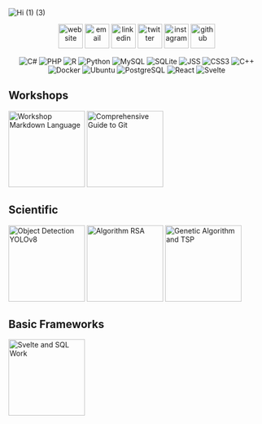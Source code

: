 
![Hi (1) (3)](https://github.com/user-attachments/assets/f6072e0b-df4b-46e9-a688-a0688802e23d)

<p align="center">
  <a href="https://tu-pagina-web.com"><img src="https://img.icons8.com/fluent/48/000000/domain.png" alt="website" style="width: 48px; height: 48px;"/></a>
  <a href="mailto:tu-email@gmail.com"><img src="https://img.icons8.com/color/48/000000/gmail.png" alt="email" style="width: 48px; height: 48px;"/></a>
  <a href="https://www.linkedin.com/in/tu-usuario"><img src="https://img.icons8.com/color/48/000000/linkedin.png" alt="linkedin" style="width: 48px; height: 48px;"/></a>
  <a href="https://twitter.com/tu-usuario"><img src="https://img.icons8.com/color/48/000000/twitter-squared.png" alt="twitter" style="width: 48px; height: 48px;"/></a>
  <a href="https://www.instagram.com/tu-usuario"><img src="https://img.icons8.com/color/48/000000/instagram-new.png" alt="instagram" style="width: 48px; height: 48px;"/></a>
  <a href="https://github.com/tu-usuario"><img src="https://img.icons8.com/color/48/000000/github.png" alt="github" style="width: 48px; height: 48px;"/></a>
</p>



<p align="center">
  <img src="https://img.shields.io/badge/C%23-239120?style=for-the-badge&logo=c-sharp&logoColor=white" alt="C#">
  <img src="https://img.shields.io/badge/PHP-777BB4?style=for-the-badge&logo=php&logoColor=white" alt="PHP">
  <img src="https://img.shields.io/badge/R-276DC3?style=for-the-badge&logo=r&logoColor=white" alt="R">
  <img src="https://img.shields.io/badge/Python-14354C?style=for-the-badge&logo=python&logoColor=white" alt="Python">
  <img src="https://img.shields.io/badge/MySQL-00000F?style=for-the-badge&logo=mysql&logoColor=white" alt="MySQL">
  <img src="https://img.shields.io/badge/SQLite-07405E?style=for-the-badge&logo=sqlite&logoColor=white" alt="SQLite">
  <img src="https://img.shields.io/badge/JSS-F7DF1E?style=for-the-badge&logo=JSS&logoColor=white" alt="JSS">
  <img src="https://img.shields.io/badge/CSS3-1572B6?style=for-the-badge&logo=css3&logoColor=white" alt="CSS3">
  <img src="https://img.shields.io/badge/C%2B%2B-00599C?style=for-the-badge&logo=c%2B%2B&logoColor=white" alt="C++">
  <img src="https://img.shields.io/badge/docker-%230db7ed.svg?style=for-the-badge&logo=docker&logoColor=white" alt="Docker">
  <img src="https://img.shields.io/badge/Ubuntu-E95420?style=for-the-badge&logo=ubuntu&logoColor=white" alt="Ubuntu">
  <img src="https://img.shields.io/badge/PostgreSQL-316192?style=for-the-badge&logo=postgresql&logoColor=white" alt="PostgreSQL">
  <img src="https://img.shields.io/badge/React-20232A?style=for-the-badge&logo=react&logoColor=61DAFB" alt="React">
  <img src="https://img.shields.io/badge/Svelte-4A4A55?style=for-the-badge&logo=svelte&logoColor=FF3E00" alt="Svelte">
</p>

## Workshops
<a href="https://github.com/Adr4563/Workshop-Markdown-Language">
  <img src="https://github.com/user-attachments/assets/7c962ab6-96e6-4ddb-916f-ef8e96610a2d" alt="Workshop Markdown Language" style="width: 150px; border: none;"></a>

<a href="https://github.com/Adr4563/Comprehensive-Guide-to-Git-GitHub-GitLab-Bitbucket-SourceTree">
  <img src="https://github.com/user-attachments/assets/0470edeb-fb82-497a-a33c-2f2533ee7f5a" alt="Comprehensive Guide to Git" style="width: 150px; border: none;"></a>

## Scientific

<a href="https://github.com/Adr4563/Object_Detection_YOLOv8">
  <img src="https://github.com/user-attachments/assets/407cba86-71b8-4784-a584-4906399cf7be" alt="Object Detection YOLOv8" style="width: 150px; border: none;"></a>

<a href="https://github.com/Adr4563/Algorithm-RSA">
  <img src="https://github.com/user-attachments/assets/6bd9d26b-92aa-4546-a3b0-412608df97e5" alt="Algorithm RSA" style="width: 150px; border: none;"></a>

<a href="https://github.com/Adr4563/Genetic_Algorithm_And_TSP">
  <img src="https://github.com/user-attachments/assets/74ce5e05-dabc-45f5-9a54-702625fa14d4" alt="Genetic Algorithm and TSP" style="width: 150px; border: none;"></a>


## Basic Frameworks

<a href="https://github.com/Adr4563/Svelte_and_SQL_Work">
  <img src="https://github.com/user-attachments/assets/10225d45-47fb-45c5-bde3-45d26f3f106f" alt="Svelte and SQL Work" style="width: 150px; border: none;">
</a>


